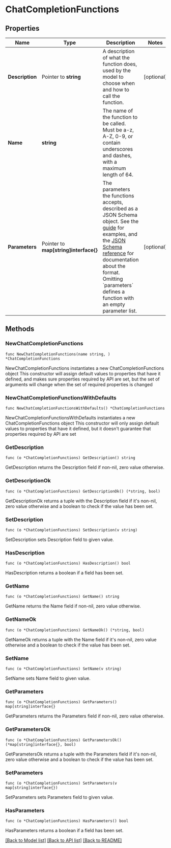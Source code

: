 # ChatCompletionFunctions

## Properties

Name | Type | Description | Notes
------------ | ------------- | ------------- | -------------
**Description** | Pointer to **string** | A description of what the function does, used by the model to choose when and how to call the function. | [optional] 
**Name** | **string** | The name of the function to be called. Must be a-z, A-Z, 0-9, or contain underscores and dashes, with a maximum length of 64. | 
**Parameters** | Pointer to **map[string]interface{}** | The parameters the functions accepts, described as a JSON Schema object. See the [guide](/docs/guides/function-calling) for examples, and the [JSON Schema reference](https://json-schema.org/understanding-json-schema/) for documentation about the format.   Omitting &#x60;parameters&#x60; defines a function with an empty parameter list. | [optional] 

## Methods

### NewChatCompletionFunctions

`func NewChatCompletionFunctions(name string, ) *ChatCompletionFunctions`

NewChatCompletionFunctions instantiates a new ChatCompletionFunctions object
This constructor will assign default values to properties that have it defined,
and makes sure properties required by API are set, but the set of arguments
will change when the set of required properties is changed

### NewChatCompletionFunctionsWithDefaults

`func NewChatCompletionFunctionsWithDefaults() *ChatCompletionFunctions`

NewChatCompletionFunctionsWithDefaults instantiates a new ChatCompletionFunctions object
This constructor will only assign default values to properties that have it defined,
but it doesn't guarantee that properties required by API are set

### GetDescription

`func (o *ChatCompletionFunctions) GetDescription() string`

GetDescription returns the Description field if non-nil, zero value otherwise.

### GetDescriptionOk

`func (o *ChatCompletionFunctions) GetDescriptionOk() (*string, bool)`

GetDescriptionOk returns a tuple with the Description field if it's non-nil, zero value otherwise
and a boolean to check if the value has been set.

### SetDescription

`func (o *ChatCompletionFunctions) SetDescription(v string)`

SetDescription sets Description field to given value.

### HasDescription

`func (o *ChatCompletionFunctions) HasDescription() bool`

HasDescription returns a boolean if a field has been set.

### GetName

`func (o *ChatCompletionFunctions) GetName() string`

GetName returns the Name field if non-nil, zero value otherwise.

### GetNameOk

`func (o *ChatCompletionFunctions) GetNameOk() (*string, bool)`

GetNameOk returns a tuple with the Name field if it's non-nil, zero value otherwise
and a boolean to check if the value has been set.

### SetName

`func (o *ChatCompletionFunctions) SetName(v string)`

SetName sets Name field to given value.


### GetParameters

`func (o *ChatCompletionFunctions) GetParameters() map[string]interface{}`

GetParameters returns the Parameters field if non-nil, zero value otherwise.

### GetParametersOk

`func (o *ChatCompletionFunctions) GetParametersOk() (*map[string]interface{}, bool)`

GetParametersOk returns a tuple with the Parameters field if it's non-nil, zero value otherwise
and a boolean to check if the value has been set.

### SetParameters

`func (o *ChatCompletionFunctions) SetParameters(v map[string]interface{})`

SetParameters sets Parameters field to given value.

### HasParameters

`func (o *ChatCompletionFunctions) HasParameters() bool`

HasParameters returns a boolean if a field has been set.


[[Back to Model list]](../README.md#documentation-for-models) [[Back to API list]](../README.md#documentation-for-api-endpoints) [[Back to README]](../README.md)



